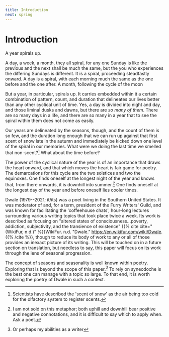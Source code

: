 ```yaml
---
title: Introduction
next: spring
---
```


# Introduction

A year spirals up.

A day, a week, a month, they all spiral, for any one Sunday is like the previous and the next shall be much the same, but the you who experiences the differing Sundays is different. It is a spiral, proceeding steadfastly onward. A day is a spiral, with each morning much the same as the one before and the one after. A month, following the cycle of the moon

But a year, in particular, spirals up. It carries embedded within it a certain combination of pattern, count, and duration that delineates our lives better than any other cyclical unit of time. Yes, a day is divided into night and day, and those liminal dusks and dawns, but there are *so many of them*. There are so many days in a life, and there are so many in a year that to see the spiral within them does not come as easily.

Our years are delineated by the seasons, though, and the count of them is so few, and the duration long enough that we can run up against that first scent of snow late in the autumn and immediately be kicked down one level of the spiral in our memories. What were we doing the last time we smelled that non-scent?[^1] What about the time before?

The power of the cyclical nature of the year is of an importance that draws the heart onward, and that which moves the heart is fair game for poetry. The demarcations for this cycle are the two solstices and two the equinoxes. One finds oneself at the longest night of the year and knows that, from there onwards, it is downhill into summer.[^2] One finds oneself at the longest day of the year and before oneself lies cooler times.

Dwale (1979--2021; it/its) was a poet living in the Southern United States. It was moderator of and, for a term, president of the Furry Writers' Guild, and was known for facilitating the 'coffeehouse chats', hour-long lectures surrounding various writing topics that took place twice a week. Its work is described as focusing on "altered states of consciousness...poverty, addiction, subjectivity, and the transience of existence" {{% cite cite="(WikiFur, n.d.)" %}}WikiFur. n.d. "Dwale." <https://en.wikifur.com/wiki/Dwale>.{{% /cite %}}, though to reduce its body of work to any or all of those provides an inexact picture of its writing. This will be touched on in a future section on translation, but needless to say, this paper will focus on its work through the lens of seasonal progression.

The concept of seasons and seasonality is well known within poetry. Exploring that is beyond the scope of this paper.[^3] To rely on synecdoche is the best one can manage with a topic so large. To that end, it is worth exploring the poetry of Dwale in such a context.


[^1]: Scientists have described the 'scent of snow' as the air being too cold for the olfactory system to register scents.

[^2]: I am not sold on this metaphor; both uphill and downhill bear positive and negative connotations, and it is difficult to say which to apply when. Ask a poet.

[^3]: Or perhaps my abilities as a writer
